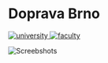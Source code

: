 # Doprava Brno

<a href="https://www.muni.cz/en">
	<img src="https://img.shields.io/badge/University-Masaryk%20University%20-red.svg" alt="university">
</a>
<a href="https://www.fi.muni.cz/index.html.en">
	<img src="https://img.shields.io/badge/Faculty-Faculty%20of%20Information%20Technology-blue.svg" alt="faculty">
</a>

![Screebshots](https://i.imgur.com/5YB6vPK.jpg)
